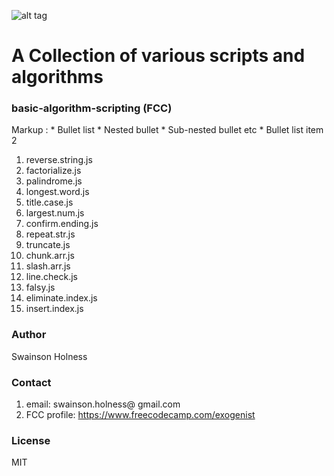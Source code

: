 ![alt tag](https://github.com/Exogenist/algorithm-library/blob/master/img/header.png)

# A Collection of various scripts and algorithms 

### basic-algorithm-scripting (FCC)
 Markup : * Bullet list
              * Nested bullet
                  * Sub-nested bullet etc
          * Bullet list item 2

1. reverse.string.js
2. factorialize.js
3. palindrome.js
4. longest.word.js
5. title.case.js
6. largest.num.js
7. confirm.ending.js
8. repeat.str.js
9. truncate.js
10. chunk.arr.js
11. slash.arr.js
12. line.check.js
13. falsy.js
14. eliminate.index.js
15. insert.index.js

### Author
Swainson Holness

### Contact
1. email: swainson.holness@ gmail.com 
2. FCC profile: https://www.freecodecamp.com/exogenist

### License
MIT




